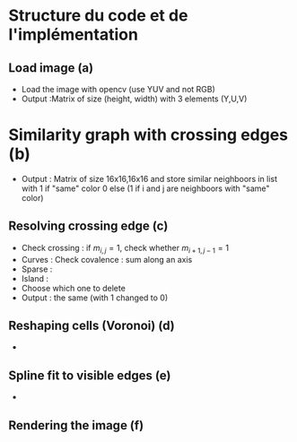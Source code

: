 # Structure du code et de l'implémentation

## Load image (a)
- Load the image with opencv (use YUV and not RGB)
- Output :Matrix of size (height, width) with 3 elements (Y,U,V)

# Similarity graph with crossing edges (b)
- Output : Matrix of size 16x16,16x16 and store similar neighboors in list with 1 if "same" color 0 else (1 if i and j are neighboors with "same" color)

## Resolving crossing edge (c)
- Check crossing : if $m_{i,j} = 1$, check whether $m_{i+1,j-1} = 1$
- Curves : Check covalence : sum along an axis
- Sparse :
- Island :
- Choose which one to delete
- Output : the same (with 1 changed to 0)

## Reshaping cells (Voronoi) (d)
- 

## Spline fit to visible edges (e)
- 

## Rendering the image (f)